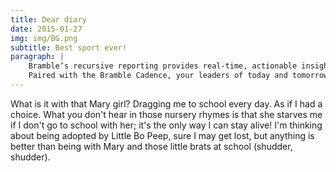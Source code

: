 ```yaml
---
title: Dear diary
date: 2015-01-27
img: img/BG.png
subtitle: Best sport ever!
paragraph: |
    Bramble’s recursive reporting provides real-time, actionable insights to all layers of your organization
    Paired with the Bramble Cadence, your leaders of today and tomorrow are provided with calls-to-action on a daily basis
---
```


What is it with that Mary girl?  Dragging me to school every day. As if I had a choice.  What you don't hear in those nursery rhymes is that she starves me if I don't go to school with her; it's the only way I can stay alive!  I'm thinking about being adopted by Little Bo Peep, sure I may get lost, but anything is better than being with Mary and those little brats at school (shudder, shudder).